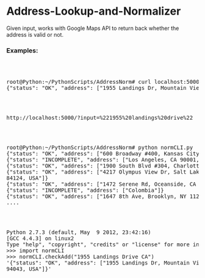 Address-Lookup-and-Normalizer
=============================

Given input, works with Google Maps API to return back whether the address is valid or not.

<h3>Examples:</h3>
<br><br>
<pre>
root@Python:~/PythonScripts/AddressNorm# curl localhost:5000 -X POST -d 'input="1955 Landings Drive CA"'
{"status": "OK", "address": ["1955 Landings Dr, Mountain View, CA 94043, USA"]}
</pre>
<br><br>
<pre>
http://localhost:5000/?input=%221955%20landings%20drive%22
</pre>
<br><br>
<pre>
root@Python:~/PythonScripts/AddressNorm# python normCLI.py
{"status": "OK", "address": ["600 Broadway #400, Kansas City, MO 64105, USA"]}
{"status": "INCOMPLETE", "address": ["Los Angeles, CA 90001, USA"]}
{"status": "OK", "address": ["1900 South Blvd #304, Charlotte, NC 28203, USA"]}
{"status": "OK", "address": ["4217 Olympus View Dr, Salt Lake City, UT
84124, USA"]}
{"status": "OK", "address": ["1472 Serene Rd, Oceanside, CA 92057, USA"]}
{"status": "INCOMPLETE", "address": ["Colombia"]}
{"status": "OK", "address": ["1647 8th Ave, Brooklyn, NY 11215, USA"]}
....
</pre>
<br><br>
<pre>
Python 2.7.3 (default, May  9 2012, 23:42:16)
[GCC 4.4.3] on linux2
Type "help", "copyright", "credits" or "license" for more information.
>>> import normCLI
>>> normCLI.checkAdd("1955 Landings Drive CA")
'{"status": "OK", "address": ["1955 Landings Dr, Mountain View, CA
94043, USA"]}'
</pre>